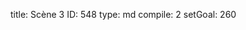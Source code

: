 title:          Scène 3
ID:             548
type:           md
compile:        2
setGoal:        260


